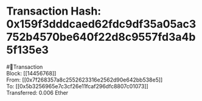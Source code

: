 
Transaction Hash: 0x159f3dddcaed62fdc9df35a05ac3752b4570be640f22d8c9557fd3a4b5f135e3
====================================================================================
  
#💸Transaction  
Block: [[14456768]]  
From: [[0x7f268357a8c2552623316e2562d90e642bb538e5]]  
To: [[0x5b3256965e7c3cf26e11fcaf296dfc8807c01073]]  
Transferred: 0.006 Ether